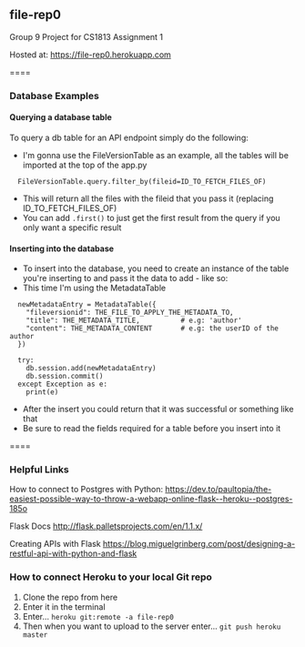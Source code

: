 ## file-rep0
Group 9 Project for CS1813 Assignment 1

Hosted at: https://file-rep0.herokuapp.com

====

### Database Examples
#### Querying a database table
To query a db table for an API endpoint simply do the following:
- I'm gonna use the FileVersionTable as an example, all the tables will be imported at the top of the app.py
```
  FileVersionTable.query.filter_by(fileid=ID_TO_FETCH_FILES_OF)
```
- This will return all the files with the fileid that you pass it (replacing ID_TO_FETCH_FILES_OF)
- You can add `.first()` to just get the first result from the query if you only want a specific result

#### Inserting into the database
- To insert into the database, you need to create an instance of the table you're inserting to and pass it the data to add - like so:
- This time I'm using the MetadataTable
```
  newMetadataEntry = MetadataTable({
    "fileversionid": THE_FILE_TO_APPLY_THE_METADATA_TO,
    "title": THE_METADATA_TITLE,          # e.g: 'author'
    "content": THE_METADATA_CONTENT       # e.g: the userID of the author
  })

  try:
    db.session.add(newMetadataEntry)
    db.session.commit()
  except Exception as e:
    print(e)
```
- After the insert you could return that it was successful or something like that
- Be sure to read the fields required for a table before you insert into it

====

### Helpful Links
How to connect to Postgres with Python:
https://dev.to/paultopia/the-easiest-possible-way-to-throw-a-webapp-online-flask--heroku--postgres-185o

Flask Docs
http://flask.palletsprojects.com/en/1.1.x/

Creating APIs with Flask
https://blog.miguelgrinberg.com/post/designing-a-restful-api-with-python-and-flask


### How to connect Heroku to your local Git repo
1. Clone the repo from here
2. Enter it in the terminal
3. Enter... `heroku git:remote -a file-rep0`
4. Then when you want to upload to the server enter... `git push heroku master`
